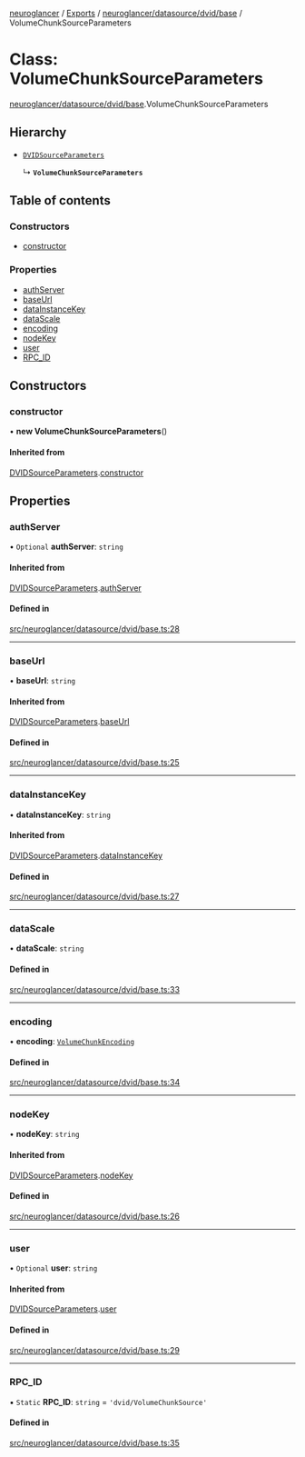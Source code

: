 [neuroglancer](../README.md) / [Exports](../modules.md) / [neuroglancer/datasource/dvid/base](../modules/neuroglancer_datasource_dvid_base.md) / VolumeChunkSourceParameters

# Class: VolumeChunkSourceParameters

[neuroglancer/datasource/dvid/base](../modules/neuroglancer_datasource_dvid_base.md).VolumeChunkSourceParameters

## Hierarchy

- [`DVIDSourceParameters`](neuroglancer_datasource_dvid_base.DVIDSourceParameters.md)

  ↳ **`VolumeChunkSourceParameters`**

## Table of contents

### Constructors

- [constructor](neuroglancer_datasource_dvid_base.VolumeChunkSourceParameters.md#constructor)

### Properties

- [authServer](neuroglancer_datasource_dvid_base.VolumeChunkSourceParameters.md#authserver)
- [baseUrl](neuroglancer_datasource_dvid_base.VolumeChunkSourceParameters.md#baseurl)
- [dataInstanceKey](neuroglancer_datasource_dvid_base.VolumeChunkSourceParameters.md#datainstancekey)
- [dataScale](neuroglancer_datasource_dvid_base.VolumeChunkSourceParameters.md#datascale)
- [encoding](neuroglancer_datasource_dvid_base.VolumeChunkSourceParameters.md#encoding)
- [nodeKey](neuroglancer_datasource_dvid_base.VolumeChunkSourceParameters.md#nodekey)
- [user](neuroglancer_datasource_dvid_base.VolumeChunkSourceParameters.md#user)
- [RPC\_ID](neuroglancer_datasource_dvid_base.VolumeChunkSourceParameters.md#rpc_id)

## Constructors

### constructor

• **new VolumeChunkSourceParameters**()

#### Inherited from

[DVIDSourceParameters](neuroglancer_datasource_dvid_base.DVIDSourceParameters.md).[constructor](neuroglancer_datasource_dvid_base.DVIDSourceParameters.md#constructor)

## Properties

### authServer

• `Optional` **authServer**: `string`

#### Inherited from

[DVIDSourceParameters](neuroglancer_datasource_dvid_base.DVIDSourceParameters.md).[authServer](neuroglancer_datasource_dvid_base.DVIDSourceParameters.md#authserver)

#### Defined in

[src/neuroglancer/datasource/dvid/base.ts:28](https://github.com/ActiveBrainAtlas2/neuroglancer/blob/034b457d/src/neuroglancer/datasource/dvid/base.ts#L28)

___

### baseUrl

• **baseUrl**: `string`

#### Inherited from

[DVIDSourceParameters](neuroglancer_datasource_dvid_base.DVIDSourceParameters.md).[baseUrl](neuroglancer_datasource_dvid_base.DVIDSourceParameters.md#baseurl)

#### Defined in

[src/neuroglancer/datasource/dvid/base.ts:25](https://github.com/ActiveBrainAtlas2/neuroglancer/blob/034b457d/src/neuroglancer/datasource/dvid/base.ts#L25)

___

### dataInstanceKey

• **dataInstanceKey**: `string`

#### Inherited from

[DVIDSourceParameters](neuroglancer_datasource_dvid_base.DVIDSourceParameters.md).[dataInstanceKey](neuroglancer_datasource_dvid_base.DVIDSourceParameters.md#datainstancekey)

#### Defined in

[src/neuroglancer/datasource/dvid/base.ts:27](https://github.com/ActiveBrainAtlas2/neuroglancer/blob/034b457d/src/neuroglancer/datasource/dvid/base.ts#L27)

___

### dataScale

• **dataScale**: `string`

#### Defined in

[src/neuroglancer/datasource/dvid/base.ts:33](https://github.com/ActiveBrainAtlas2/neuroglancer/blob/034b457d/src/neuroglancer/datasource/dvid/base.ts#L33)

___

### encoding

• **encoding**: [`VolumeChunkEncoding`](../enums/neuroglancer_datasource_dvid_base.VolumeChunkEncoding.md)

#### Defined in

[src/neuroglancer/datasource/dvid/base.ts:34](https://github.com/ActiveBrainAtlas2/neuroglancer/blob/034b457d/src/neuroglancer/datasource/dvid/base.ts#L34)

___

### nodeKey

• **nodeKey**: `string`

#### Inherited from

[DVIDSourceParameters](neuroglancer_datasource_dvid_base.DVIDSourceParameters.md).[nodeKey](neuroglancer_datasource_dvid_base.DVIDSourceParameters.md#nodekey)

#### Defined in

[src/neuroglancer/datasource/dvid/base.ts:26](https://github.com/ActiveBrainAtlas2/neuroglancer/blob/034b457d/src/neuroglancer/datasource/dvid/base.ts#L26)

___

### user

• `Optional` **user**: `string`

#### Inherited from

[DVIDSourceParameters](neuroglancer_datasource_dvid_base.DVIDSourceParameters.md).[user](neuroglancer_datasource_dvid_base.DVIDSourceParameters.md#user)

#### Defined in

[src/neuroglancer/datasource/dvid/base.ts:29](https://github.com/ActiveBrainAtlas2/neuroglancer/blob/034b457d/src/neuroglancer/datasource/dvid/base.ts#L29)

___

### RPC\_ID

▪ `Static` **RPC\_ID**: `string` = `'dvid/VolumeChunkSource'`

#### Defined in

[src/neuroglancer/datasource/dvid/base.ts:35](https://github.com/ActiveBrainAtlas2/neuroglancer/blob/034b457d/src/neuroglancer/datasource/dvid/base.ts#L35)
